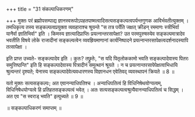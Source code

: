 +++
title = "31 संकल्पाधिकरणम्"

+++
मुक्तः परं ब्रह्मोपसम्पाद्य ज्ञानस्वरूपोऽपहतपाष्मत्वादिसत्यसङ्कल्पत्वपर्यन्तगुणक आविर्भवतीत्युक्तम् । तमधिकृत्य तस्य सङ्कल्पत्वप्रयुक्ता व्यवहाराश्च श्रूयन्ते "स तत्र पर्येति जक्षत् क्रीडन् रममाणः स्त्रीभिर्वा यानैर्वा ज्ञातिभिर्वा" इति । किमस्य ज्ञात्यादिप्राप्तिः प्रयत्नान्तरसापेक्षा? उत परमपुरुषस्येव सङ्कल्पमात्रादेव भवतीति विषये लोके राजादीनां सङ्कल्पत्वेन व्यवह्रियमाणानां कार्यनिष्पादने प्रयत्नान्तरसापेक्षत्वदर्शनादस्यापि तत्सापेक्षा ।

इति प्राप्त उच्यते- सङ्कल्पादेव इति । कुतः? तछ्रुतेः, "स यदि पितृलोककामो भवति सङ्कल्पादेवास्य पितरः समुत्तिष्ठन्ति" इति हि सङ्कल्पादेवास्य पित्रादीनं समुत्थानं श्रूयते । न च प्रयत्नान्तरसापेपेक्षत्वाभिधायि श्रुत्यन्तरं दृश्यते; येनास्य सङ्कल्पादेवेत्यवधारणस्य विज्ञानधन एवेतिवद् व्यवस्थापनं क्रियते ॥ 8 ॥

यतो मुक्तः सत्यसङ्कल्पः; अत एवानन्याधिपतिश्च । अन्याधिपतित्वं हि विधिनिषेथयोग्यत्वम्, विधिनिषेधयोग्यत्वे हि प्रतिहतसङ्कल्पत्वं भवेत् । अतः सत्यसङ्कल्पत्वश्रुत्यैवानन्याधिपतित्वं च सिद्धम् । अत एव "स स्वराड् भवति" इत्युच्यते ॥ 9 ॥

॥ सङ्कल्पाधिकरणं समाप्तम् ॥